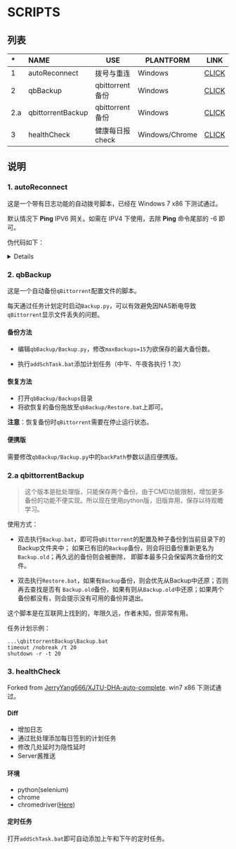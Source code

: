 # SCRIPTS

## 列表

| *    | NAME              | USE             | PLANTFORM      | LINK                                                         |
| :--- | :---------------- | --------------- | -------------- | ------------------------------------------------------------ |
| 1    | autoReconnect     | 拨号与重连      | Windows        | [CLICK](https://github.com/magicwenli/scripts/tree/master/autoReconnect) |
| 2    | qbBackup          | qbittorrent备份 | Windows        | [CLICK](https://github.com/magicwenli/scripts/tree/master/qbBackup) |
| 2.a  | qbittorrentBackup | qbittorrent备份 | Windows        | [CLICK](https://github.com/magicwenli/scripts/tree/master/qbittorrentBackup) |
| 3    | healthCheck       | 健康每日报check | Windows/Chrome | [CLICK](https://github.com/magicwenli/scripts/tree/master/healthCheck) |

## 说明

### 1. autoReconnect

  这是一个带有日志功能的自动拨号脚本，已经在 Windows 7 x86 下测试通过。

  默认情况下 **Ping** IPV6 网关。如需在 IPV4 下使用，去除 **Ping** 命令尾部的 -6 即可。

  伪代码如下：

<details>
  
1. Ping 网关地址，检测是否已拨号。
  
	1.1 Ping 失败，转到 3
  
	1.2 Ping 成功，转到 2
  
2. 延时等待 600 秒，转到 1
  
3. 断开全部连接，重新拨号并 Ping 网关检测连接状态
  
	3.1 Ping 失败，延时 100 秒，转到 3；累计10次失败重启系统
  
	3.2 Ping 成功，延时 300 秒，转到 1
  
</details>

### 2. qbBackup

这是一个自动备份`qBittorrent`配置文件的脚本。

每天通过任务计划定时启动`Backup.py`，可以有效避免因NAS断电导致`qBittorrent`显示文件丢失的问题。

#### 备份方法

- 编辑`qbBackup/Backup.py`，修改`maxBackups=15`为欲保存的最大备份数。

- 执行`addSchTask.bat`添加计划任务（中午、午夜各执行 1 次）

#### 恢复方法

- 打开`qbBackup/Backups`目录
- 将欲恢复的备份拖放至`qbBackup/Restore.bat`上即可。

**注意**：恢复备份时`qBittorrent`需要在停止运行状态。

#### 便携版

需要修改`qbBackup/Backup.py`中的`backPath`参数以适应便携版。

### 2.a qbittorrentBackup

> 这个版本是批处理版，只能保存两个备份。由于CMD功能限制，增加更多备份的功能不便实现。所以现在使用python版，旧版弃用，保存以待观瞻学习。

使用方式：

- 双击执行`Backup.bat`，即可将`qBittorrent`的配置及种子备份到当前目录下的Backup文件夹中；
  如果已有旧的`Backup`备份，则会将旧备份重新更名为`Backup.old`；再久远的备份则会被删除，
  即脚本最多只会保留两次备份的文件。

- 双击执行`Restore.bat`，如果有`Backup`备份，则会优先从Backup中还原；否则再去查找是否有
  `Backup.old`备份，如果有则从`Backup.old`中还原；如果两个备份都没有，则会提示没有可用的备份并退出。

这个脚本是在互联网上找到的，年限久远，作者未知，但非常有用。

任务计划示例：

```batch
...\qbittorrentBackup\Backup.bat
timeout /nobreak /t 20
shutdown -r -t 20
```
### 3. healthCheck

Forked from [JerryYang666/XJTU-DHA-auto-complete](https://github.com/JerryYang666/XJTU-DHA-auto-complete). win7 x86 下测试通过。

#### Diff

- 增加日志
- 通过批处理添加每日签到的计划任务
- 修改几处延时为隐性延时
- Server酱推送

#### 环境

- python(selenium)
- chrome
- chromedriver([Here](https://chromedriver.storage.googleapis.com/index.html))

#### 定时任务

打开`addSchTask.bat`即可自动添加上午和下午的定时任务。
